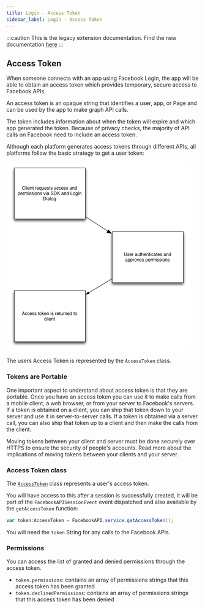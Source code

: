 ```yaml
---
title: Login - Access Token
sidebar_label: Login - Access Token
---
```


:::caution
This is the legacy extension documentation. Find the new documentation [here](../facebookapi/)
:::

## Access Token

When someone connects with an app using Facebook Login, the app will be able to 
obtain an access token which provides temporary, secure access to Facebook APIs.

An access token is an opaque string that identifies a user, app, or Page and can 
be used by the app to make graph API calls. 

The token includes information about when the token will expire and which app 
generated the token. Because of privacy checks, the majority of API calls on 
Facebook need to include an access token. 


Although each platform generates access tokens through different APIs, all 
platforms follow the basic strategy to get a user token:

![](images/access-token-flow.png)  

The users Access Token is represented by the `AccessToken` class.


### Tokens are Portable

One important aspect to understand about access token is that they are portable. 
Once you have an access token you can use it to make calls from a mobile client, 
a web browser, or from your server to Facebook's servers. If a token is obtained 
on a client, you can ship that token down to your server and use it in 
server-to-server calls. If a token is obtained via a server call, you can also 
ship that token up to a client and then make the calls from the client.

Moving tokens between your client and server must be done securely over HTTPS 
to ensure the security of people's accounts. Read more about the implications 
of moving tokens between your clients and your server.


### Access Token class

The [`AccessToken`](http://docs.airnativeextensions.com/asdocs/facebookapi-legacy/com/distriqt/extension/facebookapi/AccessToken.html) 
class represents a user's access token. 

You will have access to this after a session is successfully created, it will
be part of the `FacebookAPISessionEvent` event dispatched and also available 
by the `getAccessToken` function:

```actionscript
var token:AccessToken = FacebookAPI.service.getAccessToken();
```

You will need the `token` String for any calls to the Facebook APIs.


### Permissions

You can access the list of granted and denied permissions through the access token.

- `token.permissions`: contains an array of permissions strings that this access token has been granted 
- `token.declinedPermissions`: contains an array of permissions strings that this access token has been denied 

